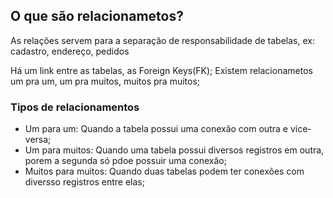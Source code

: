## O que são relacionametos?
As relações servem para a separação de responsabilidade de tabelas, ex: cadastro, endereço, pedidos

Há um link entre as tabelas, as Foreign Keys(FK);
Existem relacionametos um pra um, um pra muitos, muitos pra muitos;

### Tipos de relacionamentos
- Um para um: Quando a tabela possui uma conexão com outra e vice-versa;
- Um para muitos: Quando uma tabela possui diversos registros em outra, porem a segunda só pdoe possuir uma conexão;
- Muitos para muitos: Quando duas tabelas podem ter conexões com diversso registros entre elas;